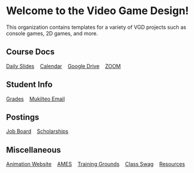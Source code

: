 # Welcome to the Video Game Design!

This organization contains templates for a variety of VGD projects such as console games, 2D games, and more.

## Course Docs

[Daily Slides](https://docs.google.com/presentation/d/1DDvkKHkrs3yts2DFJkS8juXZNSgTye5r6uXCQNcP1Kg/present) &nbsp;&nbsp;
[Calendar](https://calendar.online/caf9a81b49f2afbbb76c) &nbsp;&nbsp;
[Google Drive](https://drive.google.com/drive/folders/1JLJOiYi6H8KVVI7T1DeuK21Kl3Sjkufd?usp=sharing) &nbsp;&nbsp;
[ZOOM](https://mukilteoschools-org.zoom.us/j/4158979566?pwd=TEhJZE1HUFVueEtuU0JYUWpuT3ZnUT09) &nbsp;&nbsp;

## Student Info

[Grades](https://www.q.wa-k12.net/mukilt) &nbsp;&nbsp;
[Mukilteo Email](https://outlook.office365.com) &nbsp;&nbsp;

## Postings

[Job Board]() &nbsp;&nbsp;
[Scholarships](https://sc.mukilteoschools.org/52453_2) &nbsp;&nbsp;

## Miscellaneous

[Animation Website](https://sites.google.com/view/anisisc) &nbsp;&nbsp;
[AMES](https://ames.team) &nbsp;&nbsp;
[Training Grounds](https://www.clover.com/online-ordering/snoisle-tech-skills-everett) &nbsp;&nbsp;
[Class Swag](https://streamline-llc.net/sno-isle_tech/shop) &nbsp;&nbsp;
[Resources]() &nbsp;&nbsp;
